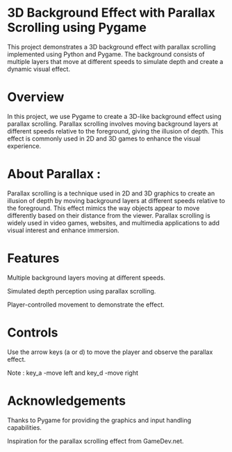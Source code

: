 # 3D Background Effect with Parallax Scrolling using Pygame

This project demonstrates a 3D background effect with parallax scrolling implemented using Python and Pygame.
The background consists of multiple layers that move at different speeds to simulate depth and create a dynamic visual effect.

# Overview

In this project, we use Pygame to create a 3D-like background effect using parallax scrolling.
Parallax scrolling involves moving background layers at different speeds relative to the foreground, giving the illusion of depth. 
This effect is commonly used in 2D and 3D games to enhance the visual experience.

# About Parallax :

Parallax scrolling is a technique used in 2D and 3D graphics to create an illusion of depth by moving background layers at different speeds relative to the foreground. 
This effect mimics the way objects appear to move differently based on their distance from the viewer. 
Parallax scrolling is widely used in video games, websites, and multimedia applications to add visual interest and enhance immersion.

# Features

Multiple background layers moving at different speeds.

Simulated depth perception using parallax scrolling.

Player-controlled movement to demonstrate the effect.

# Controls

Use the arrow keys (a or d) to move the player and observe the parallax effect.

Note : key_a -move left and key_d -move right

# Acknowledgements

Thanks to Pygame for providing the graphics and input handling capabilities.

Inspiration for the parallax scrolling effect from GameDev.net.
